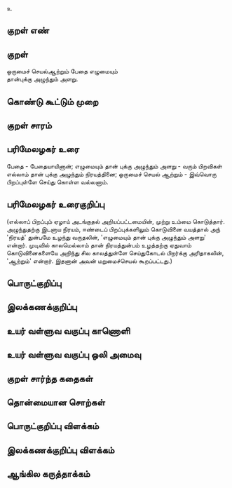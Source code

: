 உ

## குறள் எண் 


## குறள் 
ஒருமைச் செயல்ஆற்றும் பேதை எழுமையும்  
தான்புக்கு அழுந்தும் அளறு.

## கொண்டு கூட்டும் முறை


## குறள் சாரம் 


## பரிமேலழகர் உரை
பேதை - பேதையாயினான்; எழுமையும் தான் புக்கு அழுந்தும் அளறு - வரும் பிறவிகள் எல்லாம் தான் புக்கு அழுந்தும் நிரயத்தினை; ஒருமைச் செயல் ஆற்றும் - இவ்வொரு பிறப்புள்ளே செய்து கொள்ள வல்லனாம்.

## பரிமேலழகர் உரைகுறிப்பு   
 (எல்லாப் பிறப்பும் ஏழாய் அடங்குதல் அறியப்பட்டமையின், முற்று உம்மை கொடுத்தார். அழுந்துதற்கு இடனாய நிரயம், ஈண்டைப் பிறப்புக்களிலும் கொடுவினை வயத்தால் அந் 'நிரயத்' துன்பமே உழந்து வருதலின், 'எழுமையும் தான் புக்கு அழுந்தும் அளறு' என்றார். முடிவில் காலமெல்லாம் தான் நிரயத்துன்பம் உழத்தற்கு ஏதுவாம் கொடுவினைகளையே அறிந்து சில காலத்துள்ளே செய்துகோடல் பிறர்க்கு அரிதாகலின், 'ஆற்றும்' என்றார். இதனான் அவன் மறுமைச்செயல் கூறப்பட்டது.)

## பொருட்குறிப்பு 


## இலக்கணக்குறிப்பு  


## உயர் வள்ளுவ வகுப்பு காணொளி


## உயர் வள்ளுவ வகுப்பு ஒலி அமைவு 

 
## குறள் சார்ந்த கதைகள் 


## தொன்மையான சொற்கள்


## பொருட்குறிப்பு விளக்கம்


## இலக்கணக்குறிப்பு விளக்கம்


## ஆங்கில கருத்தாக்கம் 


